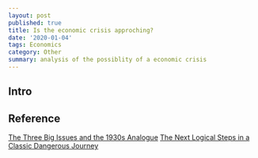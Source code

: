 ```yaml
---
layout: post
published: true
title: Is the economic crisis approching?
date: '2020-01-04'
tags: Economics
category: Other
summary: analysis of the possiblity of a economic crisis
---
```

## Intro

## Reference

[The Three Big Issues and the 1930s Analogue](https://www.linkedin.com/pulse/three-big-issues-1930s-analogue-ray-dalio/) 
[The Next Logical Steps in a Classic Dangerous Journey](https://www.linkedin.com/pulse/threat-limit-capital-flows-china-pending-impeachment-conflict-dalio/)
